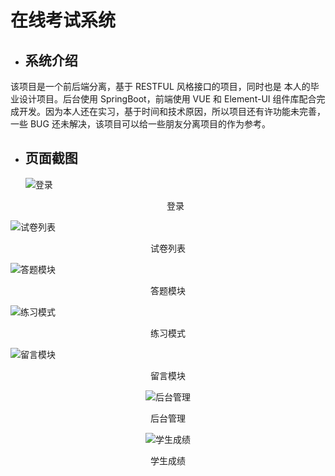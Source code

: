 # 在线考试系统

* ## 系统介绍

该项目是一个前后端分离，基于 RESTFUL 风格接口的项目，同时也是 本人的毕业设计项目。后台使用 SpringBoot，前端使用 VUE 和 Element-UI 组件库配合完成开发。因为本人还在实习，基于时间和技术原因，所以项目还有许功能未完善，一些 BUG 还未解决，该项目可以给一些朋友分离项目的作为参考。


* ## 页面截图
  ![登录](https://github.com/YXJ2018/SpringBoot-Vue-OnlineExam/blob/master/img/%E7%99%BB%E5%BD%95.png?raw=true)

  <center>登录</center>

![试卷列表](https://github.com/YXJ2018/SpringBoot-Vue-OnlineExam/blob/master/img/%E8%AF%95%E5%8D%B7%E5%88%97%E8%A1%A8.png?raw=true)

<center>试卷列表</center>

![答题模块](https://github.com/YXJ2018/SpringBoot-Vue-OnlineExam/blob/master/img/%E7%AD%94%E9%A2%98%E6%A8%A1%E5%9D%97.png?raw=true)

<center>答题模块</center>

![练习模式](https://github.com/YXJ2018/SpringBoot-Vue-OnlineExam/blob/master/img/%E7%BB%83%E4%B9%A0%E6%A8%A1%E5%BC%8F.png?raw=true)

<center>练习模式</center>

![留言模块](https://github.com/YXJ2018/SpringBoot-Vue-OnlineExam/blob/master/img/%E7%95%99%E8%A8%80%E6%A8%A1%E5%9D%97.png?raw=true)

<center>留言模块<center/>

![后台管理](https://github.com/YXJ2018/SpringBoot-Vue-OnlineExam/blob/master/img/%E5%90%8E%E5%8F%B0%E7%AE%A1%E7%90%86.png?raw=true)

<center>后台管理</center>

![学生成绩](https://github.com/YXJ2018/SpringBoot-Vue-OnlineExam/blob/master/img/%E5%AD%A6%E7%94%9F%E6%88%90%E7%BB%A9%E6%8A%98%E7%BA%BF%E5%9B%BE.png?raw=true)

<center>学生成绩</center>